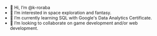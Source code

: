 - 👋 Hi, I’m @k-roraba
- 👀 I’m interested in space exploration and fantasy.
- 🌱 I’m currently learning SQL with Google's Data Analytics Certificate.
- 💞️ I’m looking to collaborate on game development and/or web development.

<!---
k-roraba/k-roraba is a ✨ special ✨ repository because its `README.md` (this file) appears on your GitHub profile.
You can click the Preview link to take a look at your changes.
--->
